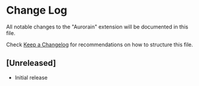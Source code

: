 # Change Log

All notable changes to the "Aurorain" extension will be documented in this file.

Check [Keep a Changelog](http://keepachangelog.com/) for recommendations on how to structure this file.

## [Unreleased]

- Initial release
